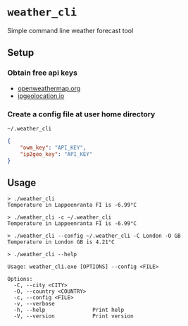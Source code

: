 # `weather_cli`

Simple command line weather forecast tool

## Setup
### Obtain free api keys
* [openweathermap.org](https://openweathermap.org/)
* [ipgeolocation.io](https://ipgeolocation.io/)
### Create a config file at user home directory 
```
~/.weather_cli
```
```json
{
    "owm_key": "API_KEY",
    "ip2geo_key": "API_KEY"
}
```

## Usage
```
> ./weather_cli
Temperature in Lappeenranta FI is -6.99°C

> ./weather_cli -c ~/.weather_cli
Temperature in Lappeenranta FI is -6.99°C

> ./weather_cli --config ~/.weather_cli -C London -O GB
Temperature in London GB is 4.21°C
```
```
> ./weather_cli --help

Usage: weather_cli.exe [OPTIONS] --config <FILE>

Options:
  -C, --city <CITY>
  -O, --country <COUNTRY>
  -c, --config <FILE>
  -v, --verbose
  -h, --help               Print help
  -V, --version            Print version
```
